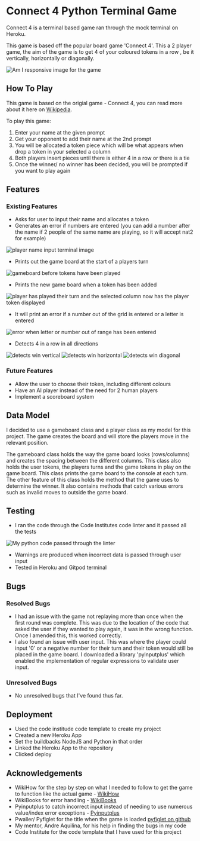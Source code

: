 # Connect 4 Python Terminal Game

Connect 4 is a terminal based game ran through the mock terminal on Heroku.

This game is based off the popular board game 'Connect 4'. This a 2 player game, the aim of the game is to get 4 of your coloured tokens in a row , be it vertically, horizontally or diagonally.

![Am I responsive image for the game](documentation/images/am-i-responsive.jpg)

## How To Play

This game is based on the origial game - Connect 4, you can read more about it here on [Wikipedia](https://en.wikipedia.org/wiki/Connect_Four).

To play this game:

1. Enter your name at the given prompt
2. Get your opponent to add their name at the 2nd prompt
3. You will be allocated a token piece which will be what appears when drop a token in your selected a column
4. Both players insert pieces until there is either 4 in a row or there is a tie
5. Once the winner/ no winner has been decided, you will be prompted if you want to play again

## Features

### Existing Features

* Asks for user to input their name and allocates a token
* Generates an error if numbers are entered (you can add a number after the name if 2 people of the same name are playing, so it will accept nat2 for example)

![player name input terminal image](documentation/images/name-input.jpg)

* Prints out the game board at the start of a players turn

![gameboard before tokens have been played](documentation/images/game-board-start.jpg)

* Prints the new game board when a token has been added

![player has played their turn and the selected column now has the player token displayed](documentation/images/player-go.jpg) 

* It will print an error if a number out of the grid is entered or a letter is entered

![error when letter or number out of range has been entered](documentation/images/error-catching.jpg)

* Detects 4 in a row in all directions

![detects win vertical](documentation/images/win-vertical.jpg)
![detects win horizontal](documentation/images/win-horizontal.jpg)
![detects win diagonal](documentation/images/win-diagonal.jpg)

### Future Features

* Allow the user to choose their token, including different colours
* Have an AI player instead of the need for 2 human players
* Implement a scoreboard system

## Data Model

I decided to use a gameboard class and a player class as my model for this project. The game creates the board and will store the players move in the relevant position.

The gameboard class holds the way the game board looks (rows/columns) and creates the spacing between the different columns. This class also holds the user tokens, the players turns and the game tokens in play on the game board. This class prints the game board to the console at each turn. The other feature of this class holds the method that the game uses to determine the winner. It also contains methods that catch various errors such as invalid moves to outside the game board.

## Testing

* I ran the code through the Code Institutes code linter and it passed all the tests

![My python code passed through the linter](documentation/images/ci-linter.jpg)

* Warnings are produced when incorrect data is passed through user input
* Tested in Heroku and Gitpod terminal

## Bugs
### Resolved Bugs

* I had an issue with the game not replaying more than once when the first round was complete. This was due to the location of the code that asked the user if they wanted to play again, it was in the wrong function. Once I amended this, this worked correctly.
* I also found an issue with user input. This was where the player could input '0' or a negative number for their turn and their token would still be placed in the game board. I downloaded a library 'pyinputplus' which enabled the implementation of regular expressions to validate user input. 

### Unresolved Bugs

* No unresolved bugs that I've found thus far. 

## Deployment

* Used the code institude code template to create my project
* Created a new Heroku App
* Set the buildbacks NodeJS and Python in that order
* Linked the Heroku App to the repository
* Clicked deploy

## Acknowledgements

* WikiHow for the step by step on what I needed to follow to get the game to function like the actual game - [WikiHow](https://www.wikihow.com/Play-Connect-4)
* WikiBooks for error handling - [WikiBooks](https://en.wikibooks.org/wiki/Python_Programming/Errors#:~:text=In%20python%20there%20are%20three,errors%2C%20logic%20errors%20and%20exceptions.)
* Pyinputplus to catch incorrect input instead of needing to use numerous value/index error exceptions - [Pyinputplus](https://pypi.org/project/PyInputPlus/)
* Pwaller/ Pyfiglet for the title when the game is loaded [pyfiglet on github](https://github.com/pwaller/pyfiglet)
* My mentor, Andre Aquilina, for his help in finding the bugs in my code
* Code Institute for the code template that I have used for this project